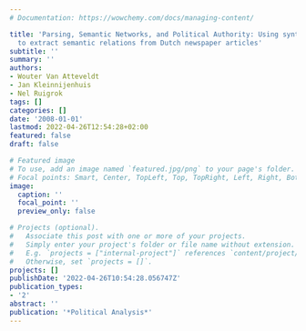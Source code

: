 ```yaml
---
# Documentation: https://wowchemy.com/docs/managing-content/

title: 'Parsing, Semantic Networks, and Political Authority: Using syntactic analysis
  to extract semantic relations from Dutch newspaper articles'
subtitle: ''
summary: ''
authors:
- Wouter Van Atteveldt
- Jan Kleinnijenhuis
- Nel Ruigrok
tags: []
categories: []
date: '2008-01-01'
lastmod: 2022-04-26T12:54:28+02:00
featured: false
draft: false

# Featured image
# To use, add an image named `featured.jpg/png` to your page's folder.
# Focal points: Smart, Center, TopLeft, Top, TopRight, Left, Right, BottomLeft, Bottom, BottomRight.
image:
  caption: ''
  focal_point: ''
  preview_only: false

# Projects (optional).
#   Associate this post with one or more of your projects.
#   Simply enter your project's folder or file name without extension.
#   E.g. `projects = ["internal-project"]` references `content/project/deep-learning/index.md`.
#   Otherwise, set `projects = []`.
projects: []
publishDate: '2022-04-26T10:54:28.056747Z'
publication_types:
- '2'
abstract: ''
publication: '*Political Analysis*'
---
```

